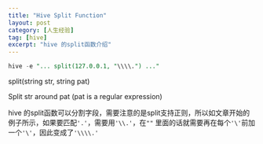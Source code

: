 ```yaml
---
title: "Hive Split Function"
layout: post
category: [人生经验]
tag: [hive]
excerpt: "hive 的split函数介绍"
---
```


```sql
hive -e "... split(127.0.0.1, "\\\\.") ..."
```


split(string str, string pat)

   Split str around pat (pat is a regular expression) 
   
hive 的split函数可以分割字段，需要注意的是split支持正则，所以如文章开始的例子所示，如果要匹配```'.'```，需要用```'\\.'```，在```""```
里面的话就需要再在每个```'\'```前加一个```'\'```，因此变成了```'\\\\.'```

